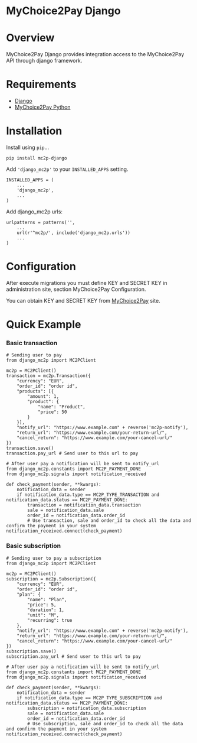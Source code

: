 # MyChoice2Pay Django


# Overview

MyChoice2Pay Django provides integration access to the MyChoice2Pay API through django framework.


# Requirements

* [Django][django]
* [MyChoice2Pay Python][mc2p-python]

# Installation

Install using `pip`...

    pip install mc2p-django

Add `'django_mc2p'` to your `INSTALLED_APPS` setting.

    INSTALLED_APPS = (
        ...
        'django_mc2p',
        ...
    )

Add django_mc2p urls:

    urlpatterns = patterns('',
        ...
        url(r'^mc2p/', include('django_mc2p.urls'))
        ...
    )

# Configuration

After execute migrations you must define KEY and SECRET KEY in administration site, section MyChoice2Pay Configuration.

You can obtain KEY and SECRET KEY from [MyChoice2Pay][mychoice2pay-site] site.

# Quick Example

### Basic transaction

    # Sending user to pay
    from django_mc2p import MC2PClient
    
    mc2p = MC2PClient()
    transaction = mc2p.Transaction({
        "currency": "EUR",
        "order_id": "order id",
        "products": [{
            "amount": 1,
            "product": {
                "name": "Product",
                "price": 50
            }
        }],
        "notify_url": "https://www.example.com" + reverse('mc2p-notify'),
        "return_url": "https://www.example.com/your-return-url/",
        "cancel_return": "https://www.example.com/your-cancel-url/"
    })
    transaction.save()
    transaction.pay_url # Send user to this url to pay
    
    # After user pay a notification will be sent to notify_url
    from django_mc2p.constants import MC2P_PAYMENT_DONE
    from django_mc2p.signals import notification_received
    
    def check_payment(sender, **kwargs):
        notification_data = sender
        if notification_data.type == MC2P_TYPE_TRANSACTION and notification_data.status == MC2P_PAYMENT_DONE:
            transaction = notification_data.transaction
            sale = notification_data.sale
            order_id = notification_data.order_id
            # Use transaction, sale and order_id to check all the data and confirm the payment in your system
    notification_received.connect(check_payment)

### Basic subscription

    # Sending user to pay a subscription
    from django_mc2p import MC2PClient
    
    mc2p = MC2PClient()
    subscription = mc2p.Subscription({
        "currency": "EUR",
        "order_id": "order id",
        "plan": {
            "name": "Plan",
            "price": 5,
            "duration": 1,
            "unit": "M",
            "recurring": true
        },
        "notify_url": "https://www.example.com" + reverse('mc2p-notify'),
        "return_url": "https://www.example.com/your-return-url/",
        "cancel_return": "https://www.example.com/your-cancel-url/"
    })
    subscription.save()
    subscription.pay_url # Send user to this url to pay
    
    # After user pay a notification will be sent to notify_url
    from django_mc2p.constants import MC2P_PAYMENT_DONE
    from django_mc2p.signals import notification_received
    
    def check_payment(sender, **kwargs):
        notification_data = sender
        if notification_data.type == MC2P_TYPE_SUBSCRIPTION and notification_data.status == MC2P_PAYMENT_DONE:
            subscription = notification_data.subscription
            sale = notification_data.sale
            order_id = notification_data.order_id
            # Use subscription, sale and order_id to check all the data and confirm the payment in your system
    notification_received.connect(check_payment)

[django]: https://www.djangoproject.com/
[mc2p-python]: https://github.com/mc2p/mc2p-python
[mychoice2pay-site]: https://www.mychoice2pay.com/
